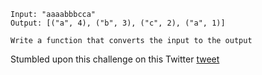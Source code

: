 ```
Input: "aaaabbbcca"
Output: [("a", 4), ("b", 3), ("c", 2), ("a", 1)]

Write a function that converts the input to the output
```

Stumbled upon this challenge on this Twitter [tweet](https://twitter.com/al_grigor/status/1357028887209902088?lang=en)